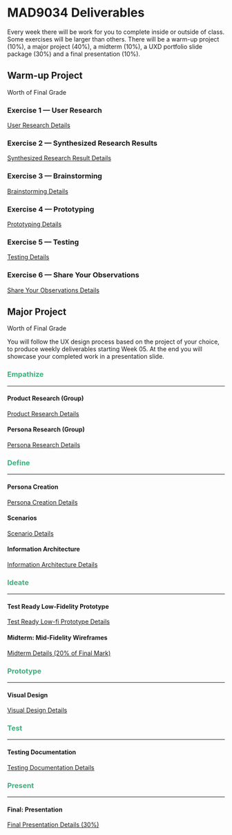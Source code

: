 # MAD9034 Deliverables

Every week there will be work for you to complete inside or outside of class. Some exercises will be larger than others. There will be a warm-up project (10%), a major project (40%), a midterm (10%), a UXD portfolio slide package (30%) and a final presentation (10%).

## Warm-up Project

Worth <Badge type="error" text="10%" /> of Final Grade

### Exercise 1 — User Research

[User Research Details](./miniProject/exercise1.md)

<Badge text=
"Section 010: Thursday, September 12th @12:00pm (noon)" />

<Badge text=
"Section 020: Friday, September 13th @12:00pm (noon)" />

### Exercise 2 — Synthesized Research Results

[Synthesized Research Result Details](./miniProject/exercise2.md)

<Badge text="Both Sections: Sunday September 17th @11:59pm" />

### Exercise 3 — Brainstorming

[Brainstorming Details](./miniProject/exercise3.md)

<Badge text="Both Sections: Thursday September 21st @12:00pm (noon)" />

### Exercise 4 — Prototyping

[Prototyping Details](./miniProject/exercise4.md)

<Badge text="Both Sections: Sunday September 24th @11:59pm" />

### Exercise 5 — Testing

[Testing Details](./miniProject/exercise5.md)

<Badge text="Both Sections: Thursday September 28th @11:59pm" />

### Exercise 6 — Share Your Observations

[Share Your Observations Details](./miniProject/exercise6.md)

<Badge text="Both Sections: Thursday September 28th @11:59pm" />

## Major Project

Worth <Badge type="error" text="40%" /> of Final Grade

You will follow the UX design process based on the project of your choice, to produce weekly deliverables starting Week 05. At the end you will showcase your completed work in a presentation slide.

### <span style="color:#3eaf7c">**Empathize**</span>

---

#### Product Research (Group)

[Product Research Details ](./majorProject/part1.md)

<Badge text="Both Sections: Thursday October 5th @11:59pm" />

#### Persona Research (Group)

[Persona Research Details ](./majorProject/part2.md)

<Badge text="Both Sections: Tuesday October 10th @12:00pm" />

### <span style="color:#3eaf7c">**Define**</span>

---

#### Persona Creation

[Persona Creation Details ](./majorProject/part3.md)

<Badge text="Both Sections: Sunday October 15th @11:59pm" />

#### Scenarios

[Scenario Details ](./majorProject/part4.md)

<Badge text="Both Sections: Thursday October 19th @12:00pm (noon)" />

#### Information Architecture

[Information Architecture Details ](./majorProject/part5.md)

<Badge text="Both Sections: Sunday October 22nd @11:59pm" />

### <span style="color:#3eaf7c">**Ideate**</span>

---

#### Test Ready Low-Fidelity Prototype

[Test Ready Low-fi Prototype Details ](./majorProject/part6.md)

<Badge text="Both Sections: Thursday November 9th @11:59pm" />

#### Midterm: Mid-Fidelity Wireframes

[Midterm Details (20% of Final Mark)](./majorDeliverables/midterm.md)

<Badge text="Both Sections: Sunday November 19th @11:59pm" />

### <span style="color:#3eaf7c">**Prototype**</span>

---

#### Visual Design

[Visual Design Details ](./majorProject/part7.md)

<Badge text="Both Sections: Sunday November 26th @11:59pm" />

### <span style="color:#3eaf7c">**Test**</span>

---

#### Testing Documentation

[Testing Documentation Details ](./majorProject/part8.md)

<Badge text="Both Sections: Sunday Dec 3rd @11:59pm" />

### <span style="color:#3eaf7c">**Present**</span>

---

#### Final: Presentation

[Final Presentation Details (30%)](./majorDeliverables/finalPresentation.md)
